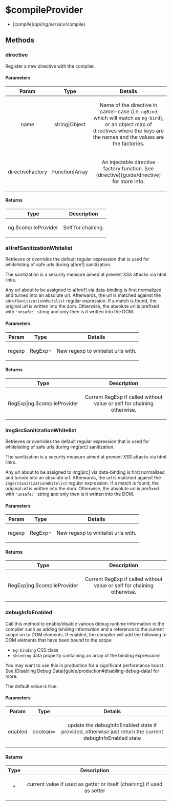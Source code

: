 



# $compileProvider


* [$compile](api/ng/service/$compile)
















  




## Methods
### directive
Register a new directive with the compiler.


#### Parameters

| Param | Type | Details |
| :--: | :--: | :--: |
| name | string&#124;Object | <p>Name of the directive in camel-case (i.e. <code>ngBind</code> which will match as <code>ng-bind</code>), or an object map of directives where the keys are the names and the values are the factories.</p>  |
| directiveFactory | Function&#124;Array | <p>An injectable directive factory function. See (directive)[guide/directive] for more info.</p>  |




#### Returns</h4>

| Type | Description |
| :--: | :--: |
| ng.$compileProvider | <p>Self for chaining.</p>  |




### aHrefSanitizationWhitelist
Retrieves or overrides the default regular expression that is used for whitelisting of safe
urls during a[href] sanitization.

The sanitization is a security measure aimed at prevent XSS attacks via html links.

Any url about to be assigned to a[href] via data-binding is first normalized and turned into
an absolute url. Afterwards, the url is matched against the `aHrefSanitizationWhitelist`
regular expression. If a match is found, the original url is written into the dom. Otherwise,
the absolute url is prefixed with `'unsafe:'` string and only then is it written into the DOM.


#### Parameters

| Param | Type | Details |
| :--: | :--: | :--: |
| regexp | RegExp= | <p>New regexp to whitelist urls with.</p>  |




#### Returns</h4>

| Type | Description |
| :--: | :--: |
| RegExp&#124;ng.$compileProvider | <p>Current RegExp if called without value or self for chaining otherwise.</p>  |




### imgSrcSanitizationWhitelist
Retrieves or overrides the default regular expression that is used for whitelisting of safe
urls during img[src] sanitization.

The sanitization is a security measure aimed at prevent XSS attacks via html links.

Any url about to be assigned to img[src] via data-binding is first normalized and turned into
an absolute url. Afterwards, the url is matched against the `imgSrcSanitizationWhitelist`
regular expression. If a match is found, the original url is written into the dom. Otherwise,
the absolute url is prefixed with `'unsafe:'` string and only then is it written into the DOM.


#### Parameters

| Param | Type | Details |
| :--: | :--: | :--: |
| regexp | RegExp= | <p>New regexp to whitelist urls with.</p>  |




#### Returns</h4>

| Type | Description |
| :--: | :--: |
| RegExp&#124;ng.$compileProvider | <p>Current RegExp if called without value or self for chaining otherwise.</p>  |




### debugInfoEnabled
Call this method to enable/disable various debug runtime information in the compiler such as adding
binding information and a reference to the current scope on to DOM elements.
If enabled, the compiler will add the following to DOM elements that have been bound to the scope
* `ng-binding` CSS class
* `$binding` data property containing an array of the binding expressions

You may want to use this in production for a significant performance boost. See
(Disabling Debug Data)[guide/production#disabling-debug-data] for more.

The default value is true.


#### Parameters

| Param | Type | Details |
| :--: | :--: | :--: |
| enabled | boolean= | <p>update the debugInfoEnabled state if provided, otherwise just return the current debugInfoEnabled state</p>  |




#### Returns</h4>

| Type | Description |
| :--: | :--: |
| * | <p>current value if used as getter or itself (chaining) if used as setter</p>  |










